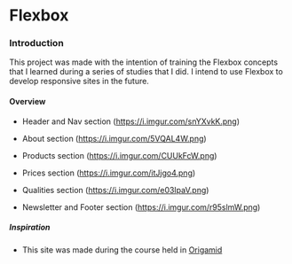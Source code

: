 Flexbox
=================

### Introduction

This project was made with the intention of training the Flexbox concepts that I learned during a series of studies that I did.
I intend to use Flexbox to develop responsive sites in the future.

#### Overview

* Header and Nav section
(https://i.imgur.com/snYXvkK.png)

* About section
(https://i.imgur.com/5VQAL4W.png)

* Products section
(https://i.imgur.com/CUUkFcW.png)

* Prices section
(https://i.imgur.com/itJjgo4.png)

* Qualities section
(https://i.imgur.com/e03IpaV.png)

* Newsletter and Footer section
(https://i.imgur.com/r95slmW.png)

##### Inspiration

* This site was made during the course held in [Origamid](https://www.origamid.com/)

